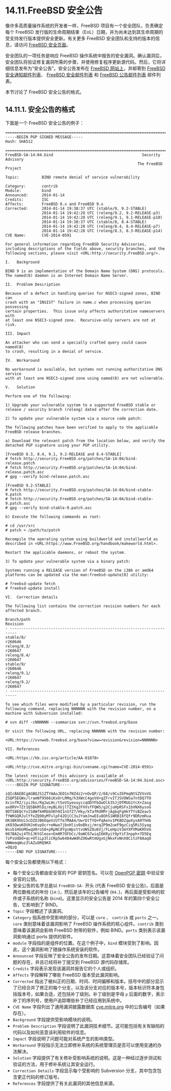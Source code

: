# 14.11.FreeBSD 安全公告

像许多高质量操作系统的开发者一样，FreeBSD 项目有一个安全团队，负责确定每个 FreeBSD 发行版的生命周期结束（EoL）日期，并为尚未达到其生命周期的受支持发行版本提供安全更新。有关更多 FreeBSD 安全团队和支持的版本的信息，请访问 [FreeBSD 安全页面](https://www.freebsd.org/security)。

安全团队的一项任务是响应 FreeBSD 操作系统中报告的安全漏洞。确认漏洞后，安全团队将验证修复漏洞所需的步骤，并使用修复程序更新源代码。然后，它将详细信息发布为“安全公告”。安全公告发布在 [FreeBSD 网站上](https://www.freebsd.org/security/advisories/)，并邮寄到 [FreeBSD 安全通知邮件列表](https://lists.freebsd.org/subscription/freebsd-security-notifications)、 [FreeBSD 安全邮件列表](https://lists.freebsd.org/subscription/freebsd-security) 和 [FreeBSD 公告邮件列表](https://lists.freebsd.org/subscription/freebsd-announce) 邮件列表。

本节讨论了 FreeBSD 安全公告的格式。

## 14.11.1. 安全公告的格式

下面是一个 FreeBSD 安全公告的例子：

```
=============================================================================
-----BEGIN PGP SIGNED MESSAGE-----
Hash: SHA512

=============================================================================
FreeBSD-SA-14:04.bind                                       Security Advisory
                                                          The FreeBSD Project

Topic:          BIND remote denial of service vulnerability

Category:       contrib
Module:         bind
Announced:      2014-01-14
Credits:        ISC
Affects:        FreeBSD 8.x and FreeBSD 9.x
Corrected:      2014-01-14 19:38:37 UTC (stable/9, 9.2-STABLE)
                2014-01-14 19:42:28 UTC (releng/9.2, 9.2-RELEASE-p3)
                2014-01-14 19:42:28 UTC (releng/9.1, 9.1-RELEASE-p10)
                2014-01-14 19:38:37 UTC (stable/8, 8.4-STABLE)
                2014-01-14 19:42:28 UTC (releng/8.4, 8.4-RELEASE-p7)
                2014-01-14 19:42:28 UTC (releng/8.3, 8.3-RELEASE-p14)
CVE Name:       CVE-2014-0591

For general information regarding FreeBSD Security Advisories,
including descriptions of the fields above, security branches, and the
following sections, please visit <URL:http://security.FreeBSD.org/>.

I.   Background

BIND 9 is an implementation of the Domain Name System (DNS) protocols.
The named(8) daemon is an Internet Domain Name Server.

II.  Problem Description

Because of a defect in handling queries for NSEC3-signed zones, BIND can
crash with an "INSIST" failure in name.c when processing queries possessing
certain properties.  This issue only affects authoritative nameservers with
at least one NSEC3-signed zone.  Recursive-only servers are not at risk.

III. Impact

An attacker who can send a specially crafted query could cause named(8)
to crash, resulting in a denial of service.

IV.  Workaround

No workaround is available, but systems not running authoritative DNS service
with at least one NSEC3-signed zone using named(8) are not vulnerable.

V.   Solution

Perform one of the following:

1) Upgrade your vulnerable system to a supported FreeBSD stable or
release / security branch (releng) dated after the correction date.

2) To update your vulnerable system via a source code patch:

The following patches have been verified to apply to the applicable
FreeBSD release branches.

a) Download the relevant patch from the location below, and verify the
detached PGP signature using your PGP utility.

[FreeBSD 8.3, 8.4, 9.1, 9.2-RELEASE and 8.4-STABLE]
# fetch http://security.FreeBSD.org/patches/SA-14:04/bind-release.patch
# fetch http://security.FreeBSD.org/patches/SA-14:04/bind-release.patch.asc
# gpg --verify bind-release.patch.asc

[FreeBSD 9.2-STABLE]
# fetch http://security.FreeBSD.org/patches/SA-14:04/bind-stable-9.patch
# fetch http://security.FreeBSD.org/patches/SA-14:04/bind-stable-9.patch.asc
# gpg --verify bind-stable-9.patch.asc

b) Execute the following commands as root:

# cd /usr/src
# patch < /path/to/patch

Recompile the operating system using buildworld and installworld as
described in <URL:https://www.FreeBSD.org/handbook/makeworld.html>.

Restart the applicable daemons, or reboot the system.

3) To update your vulnerable system via a binary patch:

Systems running a RELEASE version of FreeBSD on the i386 or amd64
platforms can be updated via the man:freebsd-update[8] utility:

# freebsd-update fetch
# freebsd-update install

VI.  Correction details

The following list contains the correction revision numbers for each
affected branch.

Branch/path                                                      Revision
- -------------------------------------------------------------------------
stable/8/                                                         r260646
releng/8.3/                                                       r260647
releng/8.4/                                                       r260647
stable/9/                                                         r260646
releng/9.1/                                                       r260647
releng/9.2/                                                       r260647
- -------------------------------------------------------------------------

To see which files were modified by a particular revision, run the
following command, replacing NNNNNN with the revision number, on a
machine with Subversion installed:

# svn diff -cNNNNNN --summarize svn://svn.freebsd.org/base

Or visit the following URL, replacing NNNNNN with the revision number:

<URL:https://svnweb.freebsd.org/base?view=revision&revision=NNNNNN>

VII. References

<URL:https://kb.isc.org/article/AA-01078>

<URL:http://cve.mitre.org/cgi-bin/cvename.cgi?name=CVE-2014-0591>

The latest revision of this advisory is available at
<URL:http://security.FreeBSD.org/advisories/FreeBSD-SA-14:04.bind.asc>
-----BEGIN PGP SIGNATURE-----

iQIcBAEBCgAGBQJS1ZTYAAoJEO1n7NZdz2rnOvQP/2/68/s9Cu35PmqNtSZVVxVG
ZSQP5EGWx/lramNf9566iKxOrLRMq/h3XWcC4goVd+gZFrvITJSVOWSa7ntDQ7TO
XcinfRZ/iyiJbs/Rg2wLHc/t5oVSyeouyccqODYFbOwOlk35JjOTMUG1YcX+Zasg
ax8RV+7Zt1QSBkMlOz/myBLXUjlTZ3Xg2FXVsfFQW5/g2CjuHpRSFx1bVNX6ysoG
9DT58EQcYxIS8WfkHRbbXKh9I1nSfZ7/Hky/kTafRdRMrjAgbqFgHkYTYsBZeav5
fYWKGQRJulYfeZQ90yMTvlpF42DjCC3uJYamJnwDIu8OhS1WRBI8fQfr9DRzmRua
OK3BK9hUiScDZOJB6OqeVzUTfe7MAA4/UwrDtTYQ+PqAenv1PK8DZqwXyxA9ThHb
zKO3OwuKOVHJnKvpOcr+eNwo7jbnHlis0oBksj/mrq2P9m2ueF9gzCiq5Ri5Syag
Wssb1HUoMGwqU0roS8+pRpNC8YgsWpsttvUWSZ8u6Vj/FLeHpiV3mYXPVMaKRhVm
067BA2uj4Th1JKtGleox+Em0R7OFbCc/9aWC67wiqI6KRyit9pYiF3npph+7D5Eq
7zPsUdDd+qc+UTiLp3liCRp5w6484wWdhZO6wRtmUgxGjNkxFoNnX8CitzF8AaqO
UWWemqWuz3lAZuORQ9KX
=OQzQ
-----END PGP SIGNATURE-----
```

每个安全公告都使用以下格式：

- 每个安全公告都由安全官的 PGP 密钥签名。可以在 [OpenPGP 密钥](https://docs.freebsd.org/en/books/handbook/pgpkeys/index.html#pgpkeys) 中验证安全官的公钥。
- 安全公告的名字总是以 `FreeBSD-SA-` 开头 (代表 FreeBSD 安全公告)，后面是两位数格式的年份 (`14:`)，然后是该年的公告编号 (`04.`)，再后面是受影响的软件或子系统的名称 (`bind`)。这里显示的安全公告是 2014 年的第四个安全公告，它影响到了 BIND。
- `Topic` 字段概述了该漏洞。
- `Category` 指系统中受影响的部分，可以是 `core` 、 `contrib` 或 `ports` 之一。`core` 类别意味着该漏洞影响了 FreeBSD 操作系统的核心组件。`contrib` 类别意味着该漏洞会影响 FreeBSD 附带的软件，例如 BIND。`ports` 类别表示该漏洞影响通过 ports 提供的软件。
- `module` 字段指的是组件的位置。在这个例子中，`bind` 模块受到了影响。因此，这个漏洞影响了随操作系统安装的软件。
- `Announced` 字段反映了安全公告的发布日期。这意味着安全团队已经验证了问题的存在，并且已经将补丁提交到 FreeBSD 源代码存储库。
- `Credits` 字段表示发现该漏洞并报告它的个人或组织。
- `Affects` 字段解释了哪些 FreeBSD 版本受此漏洞影响。
- `Corrected` 指出了被纠正的日期、时间、时间偏移和版本。括号中的部分显示了已经合并了修正的每个分支，以及该分支对应的版本号，版本标识符本身包括版本号，如果合适，还包括补丁级别。补丁级别是字母 `p` 后面的数字，表示补丁的序列号，使用户追踪哪些补丁已经应用到系统中。
- `CVE Name` 字段列出了通用漏洞披露数据库 [cve.mitre.org](http://cve.mitre.org/) 中的公告编号（如果存在）。
- `Background` 字段提供受影响模块的说明。
- `Problem Description` 字段说明了此漏洞技术细节。这可能包括有关有缺陷的代码以及如何恶意该利用软件的信息。
- `Impact` 字段说明了问题可能对系统产生的影响类型。
- `Workaround` 字段指示无法立即修补系统的系统管理员是否可以使用变通的办法解决。
- `Solution` 字段提供了有关修补受影响系统的说明。这是一种经过逐步测试和验证的方法，用于修补系统让其安全运行。
- `Correction Details` 字段显示每个受影响的 Subversion 分支，其中包含包含更正代码的修订版号。
- `References` 字段提供了有关此漏洞的其他信息来源。
